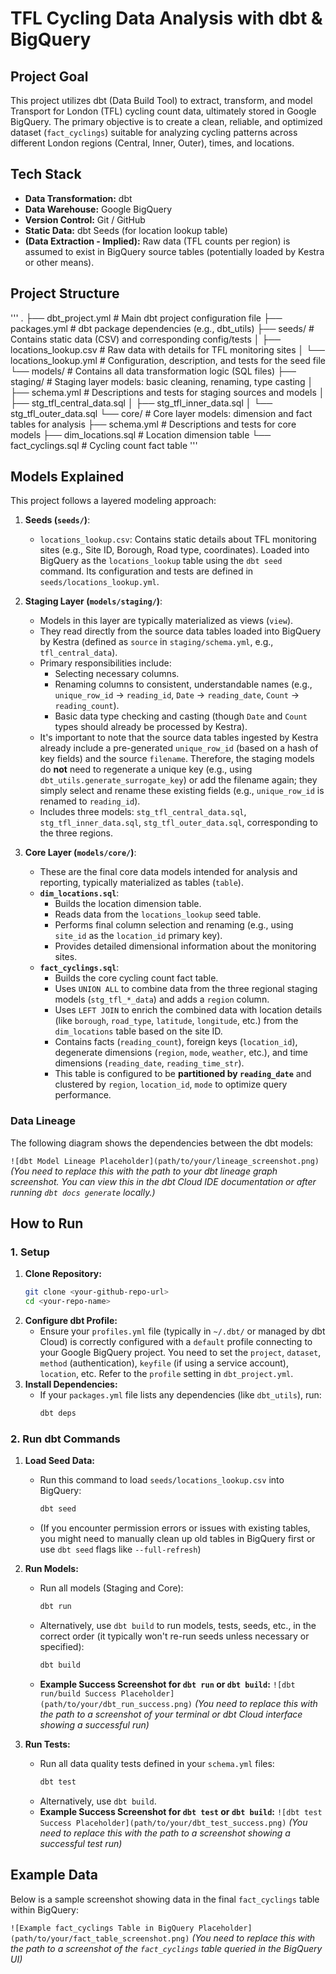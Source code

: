 # TFL Cycling Data Analysis with dbt & BigQuery

## Project Goal

This project utilizes dbt (Data Build Tool) to extract, transform, and model Transport for London (TFL) cycling count data, ultimately stored in Google BigQuery. The primary objective is to create a clean, reliable, and optimized dataset (`fact_cyclings`) suitable for analyzing cycling patterns across different London regions (Central, Inner, Outer), times, and locations.

## Tech Stack

* **Data Transformation:** dbt
* **Data Warehouse:** Google BigQuery
* **Version Control:** Git / GitHub
* **Static Data:** dbt Seeds (for location lookup table)
* **(Data Extraction - Implied):** Raw data (TFL counts per region) is assumed to exist in BigQuery source tables (potentially loaded by Kestra or other means).

## Project Structure
'''
.
├── dbt_project.yml         # Main dbt project configuration file
├── packages.yml            # dbt package dependencies (e.g., dbt_utils)
├── seeds/                  # Contains static data (CSV) and corresponding config/tests
│   ├── locations_lookup.csv  # Raw data with details for TFL monitoring sites
│   └── locations_lookup.yml  # Configuration, description, and tests for the seed file
└── models/                 # Contains all data transformation logic (SQL files)
    ├── staging/            # Staging layer models: basic cleaning, renaming, type casting
    │   ├── schema.yml          # Descriptions and tests for staging sources and models
    │   ├── stg_tfl_central_data.sql
    │   ├── stg_tfl_inner_data.sql
    │   └── stg_tfl_outer_data.sql
    └── core/               # Core layer models: dimension and fact tables for analysis
        ├── schema.yml          # Descriptions and tests for core models
        ├── dim_locations.sql   # Location dimension table
        └── fact_cyclings.sql   # Cycling count fact table
'''

## Models Explained

This project follows a layered modeling approach:

1.  **Seeds (`seeds/`)**:
    * `locations_lookup.csv`: Contains static details about TFL monitoring sites (e.g., Site ID, Borough, Road type, coordinates). Loaded into BigQuery as the `locations_lookup` table using the `dbt seed` command. Its configuration and tests are defined in `seeds/locations_lookup.yml`.

2.  **Staging Layer (`models/staging/`)**:
    * Models in this layer are typically materialized as views (`view`).
    * They read directly from the source data tables loaded into BigQuery by Kestra (defined as `source` in `staging/schema.yml`, e.g., `tfl_central_data`).
    * Primary responsibilities include:
        * Selecting necessary columns.
        * Renaming columns to consistent, understandable names (e.g., `unique_row_id` -> `reading_id`, `Date` -> `reading_date`, `Count` -> `reading_count`).
        * Basic data type checking and casting (though `Date` and `Count` types should already be processed by Kestra).
    * It's important to note that the source data tables ingested by Kestra already include a pre-generated `unique_row_id` (based on a hash of key fields) and the source `filename`. Therefore, the staging models do **not** need to regenerate a unique key (e.g., using `dbt_utils.generate_surrogate_key`) or add the filename again; they simply select and rename these existing fields (e.g., `unique_row_id` is renamed to `reading_id`).
    * Includes three models: `stg_tfl_central_data.sql`, `stg_tfl_inner_data.sql`, `stg_tfl_outer_data.sql`, corresponding to the three regions.

3.  **Core Layer (`models/core/`)**:
    * These are the final core data models intended for analysis and reporting, typically materialized as tables (`table`).
    * **`dim_locations.sql`**:
        * Builds the location dimension table.
        * Reads data from the `locations_lookup` seed table.
        * Performs final column selection and renaming (e.g., using `site_id` as the `location_id` primary key).
        * Provides detailed dimensional information about the monitoring sites.
    * **`fact_cyclings.sql`**:
        * Builds the core cycling count fact table.
        * Uses `UNION ALL` to combine data from the three regional staging models (`stg_tfl_*_data`) and adds a `region` column.
        * Uses `LEFT JOIN` to enrich the combined data with location details (like `borough`, `road_type`, `latitude`, `longitude`, etc.) from the `dim_locations` table based on the site ID.
        * Contains facts (`reading_count`), foreign keys (`location_id`), degenerate dimensions (`region`, `mode`, `weather`, etc.), and time dimensions (`reading_date`, `reading_time_str`).
        * This table is configured to be **partitioned by `reading_date`** and clustered by `region`, `location_id`, `mode` to optimize query performance.

### Data Lineage

The following diagram shows the dependencies between the dbt models:

`![dbt Model Lineage Placeholder](path/to/your/lineage_screenshot.png)`
*(You need to replace this with the path to your dbt lineage graph screenshot. You can view this in the dbt Cloud IDE documentation or after running `dbt docs generate` locally.)*

## How to Run

### 1. Setup

1.  **Clone Repository:**
    ```bash
    git clone <your-github-repo-url>
    cd <your-repo-name> 
    ```
2.  **Configure dbt Profile:**
    * Ensure your `profiles.yml` file (typically in `~/.dbt/` or managed by dbt Cloud) is correctly configured with a `default` profile connecting to your Google BigQuery project. You need to set the `project`, `dataset`, `method` (authentication), `keyfile` (if using a service account), `location`, etc. Refer to the `profile` setting in `dbt_project.yml`.
3.  **Install Dependencies:**
    * If your `packages.yml` file lists any dependencies (like `dbt_utils`), run:
        ```bash
        dbt deps
        ```

### 2. Run dbt Commands

1.  **Load Seed Data:**
    * Run this command to load `seeds/locations_lookup.csv` into BigQuery:
        ```bash
        dbt seed
        ```
    * (If you encounter permission errors or issues with existing tables, you might need to manually clean up old tables in BigQuery first or use `dbt seed` flags like `--full-refresh`)
2.  **Run Models:**
    * Run all models (Staging and Core):
        ```bash
        dbt run
        ```
    * Alternatively, use `dbt build` to run models, tests, seeds, etc., in the correct order (it typically won't re-run seeds unless necessary or specified):
        ```bash
        dbt build
        ```
    * **Example Success Screenshot for `dbt run` or `dbt build`:**
        `![dbt run/build Success Placeholder](path/to/your/dbt_run_success.png)`
        *(You need to replace this with the path to a screenshot of your terminal or dbt Cloud interface showing a successful run)*

3.  **Run Tests:**
    * Run all data quality tests defined in your `schema.yml` files:
        ```bash
        dbt test
        ```
    * Alternatively, use `dbt build`.
    * **Example Success Screenshot for `dbt test` or `dbt build`:**
        `![dbt test Success Placeholder](path/to/your/dbt_test_success.png)`
        *(You need to replace this with the path to a screenshot showing a successful test run)*

## Example Data

Below is a sample screenshot showing data in the final `fact_cyclings` table within BigQuery:

`![Example fact_cyclings Table in BigQuery Placeholder](path/to/your/fact_table_screenshot.png)`
*(You need to replace this with the path to a screenshot of the `fact_cyclings` table queried in the BigQuery UI)*

